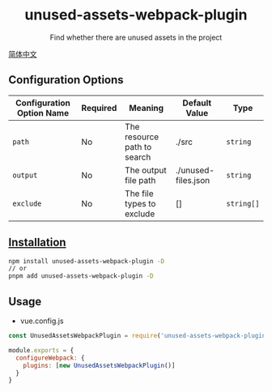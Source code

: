 <h1 align="center">unused-assets-webpack-plugin</h1>
<p align="center">Find whether there are unused assets in the project</p>

[简体中文](./READM-ZH.md)

## Configuration Options

| **Configuration Option Name** | **Required** | **Meaning**           | **Default Value** | **Type**  |
| -------------- | ------------ | --------           | ---------- | --------  |
| `path`    | No           | The resource path to search |./src        | `string`  |
| `output`    | No           | The output file path |./unused-files.json   |`string` |
| `exclude`    | No           | The file types to exclude | []      | `string[]` |

## [Installation](https://www.npmjs.com/package/unused-assets-webpack-plugin)

```bash
npm install unused-assets-webpack-plugin -D
// or
pnpm add unused-assets-webpack-plugin -D
```

## Usage

- vue.config.js

```js
const UnusedAssetsWebpackPlugin = require('unused-assets-webpack-plugin')

module.exports = {
  configureWebpack: {
    plugins: [new UnusedAssetsWebpackPlugin()]
  }
}
```
